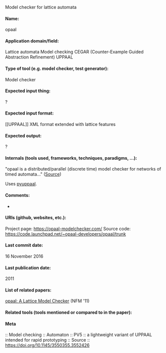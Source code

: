 Model checker for lattice automata

#### Name:
opaal

#### Application domain/field:
Lattice automata
Model checking
CEGAR (Counter-Example Guided Abstraction Refinement)
UPPAAL

#### Type of tool (e.g. model checker, test generator):
Model checker

#### Expected input thing:
?

#### Expected input format:
[[UPPAAL]] XML format extended with lattice features

#### Expected output:
?

#### Internals (tools used, frameworks, techniques, paradigms, ...):
"opaal is a distributed/parallel (discrete time) model checker for networks of timed automata..." ([Source](https://opaal-modelchecker.com/architecture/))

Uses [pyuppaal](../Libraries/pyuppaal.md).

#### Comments:
-

#### URIs (github, websites, etc.):
Project page: https://opaal-modelchecker.com/
Source code: https://code.launchpad.net/~opaal-developers/opaal/trunk

#### Last commit date:
16 November 2016

#### Last publication date:
2011

#### List of related papers:
[opaal: A Lattice Model Checker](https://doi.org/10.1007/978-3-642-20398-5_37) (NFM '11)

#### Related tools (tools mentioned or compared to in the paper):

#### Meta
:: Model checking
:: Automaton
:: PV5 :: a lightweight variant of UPPAAL intended for rapid prototyping
:: Source :: https://doi.org/10.1145/3550355.3552426
